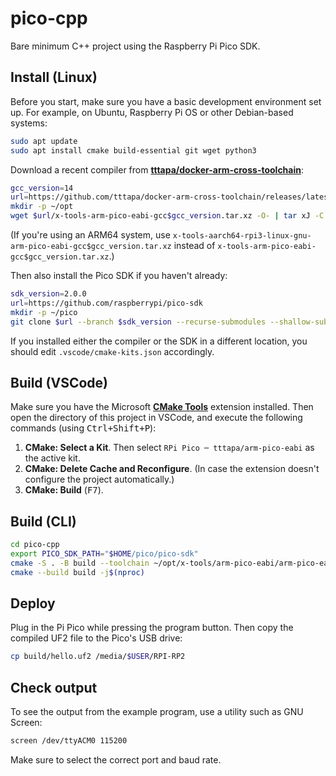 # pico-cpp

Bare minimum C++ project using the Raspberry Pi Pico SDK.

## Install (Linux)

Before you start, make sure you have a basic development environment set up. For
example, on Ubuntu, Raspberry Pi OS or other Debian-based systems:
```sh
sudo apt update
sudo apt install cmake build-essential git wget python3
```

Download a recent compiler from [**tttapa/docker-arm-cross-toolchain**](https://github.com/tttapa/docker-arm-cross-toolchain):
```sh
gcc_version=14
url=https://github.com/tttapa/docker-arm-cross-toolchain/releases/latest/download
mkdir -p ~/opt
wget $url/x-tools-arm-pico-eabi-gcc$gcc_version.tar.xz -O- | tar xJ -C ~/opt
```
(If you're using an ARM64 system, use `x-tools-aarch64-rpi3-linux-gnu-arm-pico-eabi-gcc$gcc_version.tar.xz`
instead of `x-tools-arm-pico-eabi-gcc$gcc_version.tar.xz`.)

Then also install the Pico SDK if you haven't already:
```sh
sdk_version=2.0.0
url=https://github.com/raspberrypi/pico-sdk
mkdir -p ~/pico
git clone $url --branch $sdk_version --recurse-submodules --shallow-submodules ~/pico/pico-sdk
```

If you installed either the compiler or the SDK in a different location, you
should edit `.vscode/cmake-kits.json` accordingly.

## Build (VSCode)

Make sure you have the Microsoft [**CMake Tools**](https://marketplace.visualstudio.com/items?itemName=ms-vscode.cmake-tools) extension installed.
Then open the directory of this project in VSCode, and execute the following commands (using <kbd>Ctrl+Shift+P</kbd>):

 1. **CMake: Select a Kit**. Then select `RPi Pico ─ tttapa/arm-pico-eabi` as the active kit.
 2. **CMake: Delete Cache and Reconfigure**. (In case the extension doesn't configure the project automatically.)
 3. **CMake: Build** (<kbd>F7</kbd>).

## Build (CLI)

```sh
cd pico-cpp
export PICO_SDK_PATH="$HOME/pico/pico-sdk"
cmake -S . -B build --toolchain ~/opt/x-tools/arm-pico-eabi/arm-pico-eabi.toolchain.cmake
cmake --build build -j$(nproc)
```

## Deploy

Plug in the Pi Pico while pressing the program button. Then copy the compiled UF2 file to the Pico's USB drive:
```sh
cp build/hello.uf2 /media/$USER/RPI-RP2
```

## Check output

To see the output from the example program, use a utility such as GNU Screen:
```sh
screen /dev/ttyACM0 115200
```
Make sure to select the correct port and baud rate.
